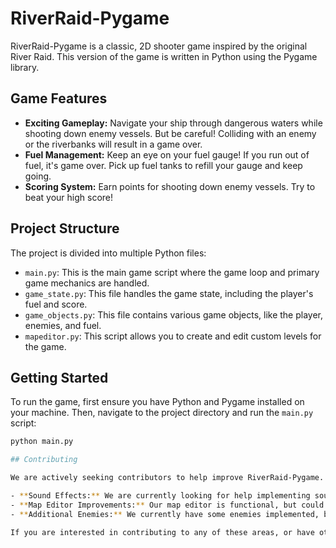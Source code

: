 # RiverRaid-Pygame

RiverRaid-Pygame is a classic, 2D shooter game inspired by the original River Raid. This version of the game is written in Python using the Pygame library.

## Game Features

- **Exciting Gameplay:** Navigate your ship through dangerous waters while shooting down enemy vessels. But be careful! Colliding with an enemy or the riverbanks will result in a game over.
- **Fuel Management:** Keep an eye on your fuel gauge! If you run out of fuel, it's game over. Pick up fuel tanks to refill your gauge and keep going.
- **Scoring System:** Earn points for shooting down enemy vessels. Try to beat your high score!

## Project Structure

The project is divided into multiple Python files:

- `main.py`: This is the main game script where the game loop and primary game mechanics are handled.
- `game_state.py`: This file handles the game state, including the player's fuel and score.
- `game_objects.py`: This file contains various game objects, like the player, enemies, and fuel.
- `mapeditor.py`: This script allows you to create and edit custom levels for the game.

## Getting Started

To run the game, first ensure you have Python and Pygame installed on your machine. Then, navigate to the project directory and run the `main.py` script:

```bash
python main.py

## Contributing

We are actively seeking contributors to help improve RiverRaid-Pygame. Here are a few areas where we could use some help:

- **Sound Effects:** We are currently looking for help implementing sound effects into the game. If you have experience with Pygame's sound libraries, we'd love to hear from you.
- **Map Editor Improvements:** Our map editor is functional, but could use some improvements. Specifically, the copy and paste functionality for game objects could use some refining.
- **Additional Enemies:** We currently have some enemies implemented, but are looking to add more diversity. In particular, we have not yet implemented the airplane enemy.

If you are interested in contributing to any of these areas, or have other improvements in mind, please feel free to make a pull request or open an issue to discuss your ideas.
